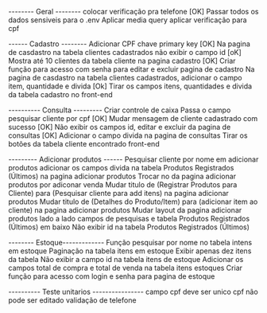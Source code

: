 -------- Geral --------
colocar verificação pra  telefone [OK]
Passar todos os dados sensiveis para o .env
Aplicar media query
aplicar verificação para cpf 

------ Cadastro --------
Adicionar CPF chave primary key [OK]
Na pagina de casdastro na tabela clientes cadastrados não exibir o campo id [oK]
Mostra até 10 clientes da tabela cliente na pagina cadastro [OK]
Criar função para acesso com senha para editar e excluir pagina de cadastro
Na pagina de casdastro na tabela clientes cadastrados, adicionar o campo item, quantidade e  divida [Ok]
Tirar os campos itens, quantidades e divida da tabela cadastro no front-end

---------- Consulta ---------
Criar controle de caixa 
Passa o campo pesquisar cliente por cpf [OK]
Mudar mensagem de cliente cadastrado com sucesso [OK]
Não exibir os campos id, editar e excluir da pagina de consultas [OK]
Adicionar o campo divida na pagina de consultas
Tirar os botões da tabela cliente encontrado front-end

--------- Adicionar produtos ------
Pesquisar cliente por nome em adicionar produtos
adicionar os campos divida na tabela Produtos Registrados (Últimos) na pagina adicionar produtos
Trocar no da pagina adicionar produtos por adiconar venda
Mudar titulo de (Registrar Produtos para Cliente) para (Pesquisar cliente para add itens) na pagina adicionar produtos
Mudar titulo de (Detalhes do Produto/Item) para (adicionar item ao cliente) na pagina adicionar produtos
Mudar layout da pagina adicionar produtos lado a lado campos de pesquisas e tabela Produtos Registrados (Últimos) em baixo
Não exibir id na tabela Produtos Registrados (Últimos)

-------- Estoque-------------
Função pesquisar por nome no tabela intens em estoque 
Paginação na tabela itens em estoque 
Exibir apenas dez itens da tabela
Não exibir a campo id na tabela itens de estoque
Adicionar os campos total de compra e total de venda na tabela itens estoques
Criar função para acesso com login e senha para pagina de estoque







---------- Teste unitarios ----------------
campo cpf deve ser unico 
cpf não pode ser editado
validação de telefone